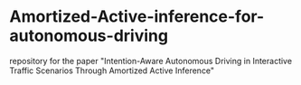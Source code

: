 # Amortized-Active-inference-for-autonomous-driving
repository for the paper "Intention-Aware Autonomous Driving in Interactive Traffic Scenarios Through Amortized Active Inference"
